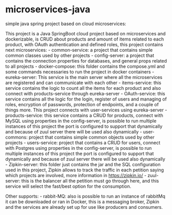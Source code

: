 # microservices-java
simple java spring project based on cloud microservices:

This project is a Java SpringBoot cloud project based on microservices and dockerizable, is CRUD about products and amount of items related to each product, with OAuth authentication and defined roles, this project contains next microservices:
    - common-service: a project that contains simple common classes used by other projects
    - config-server: a project that contains the connection properties for databases, and general props related to all projects
    - docker-compose: this folder contains the compose.yml and some commands necessaries to run the project in docker containers
    - eureka-server: This service is the main server where all the microservices are registered and can communicate with each other
    - items-service: this service contains the logic to count all the items for each product and also connect with products-service through eureka-server
    - OAuth-service: this service contains all the logic for the login, register of users and managing of roles, encryption of passwords, protection of endpoints, and a couple of things more. This project connects with user-services using eureka-server
    - products-service: this service contains a CRUD for products, connect with MySQL using properties in the config-server, is possible to run multiple instances of this project the port is configured to support that dynamically and because of zuul server there will be used also dynamically
    - user-commons: project that contains simple common objects used by other projects
    - users-service: project that contains a CRUD  for users, connect with Postgres using properties in the config-server, is possible to run multiple instances of this project the port is configured to support that dynamically and because of zuul server there will be used also dynamically
    - Zipkin-server: this folder just contains the jar and the SQL configuration used in this project, Zipkin allows to track the traffic in each petition saying which projects are involved, more information in https://zipkin.io/
    - zuul-server: this is the balancer all the petition must go through here, and this service will select the fast/best option for the consumption.

Other supports:
    - rabbit-MQ: also is possible to run an instance of rabbitMq it can be downloaded or ran in Docker, this is a messaging broker, Zipkin and the services are already set up for use like producers and consumers.